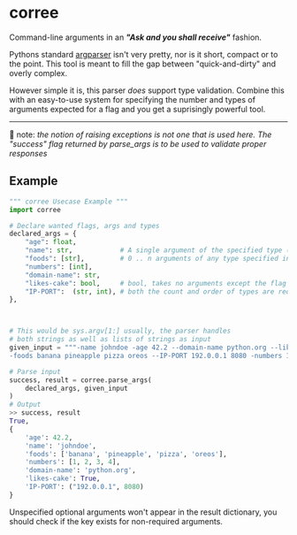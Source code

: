 # corree
Command-line arguments in an _**"Ask and you shall receive"**_ fashion.

Pythons standard [argparser](https://docs.python.org/3/library/argparse.html) isn't very pretty, nor is it short, compact or to the point.  This tool is meant to fill the gap between "quick-and-dirty" and overly complex. 


However simple it is, this parser _does_ support type validation. Combine this with an easy-to-use system for specifying the number and types of arguments expected for a flag and you get a suprisingly powerful tool.

---

:notebook_with_decorative_cover: note: _the notion of raising exceptions is not one that is used here.  The "success" flag returned by _parse_args_ is to be used to validate proper responses_


## Example
```python
""" corree Usecase Example """
import corree

# Declare wanted flags, args and types
declared_args = {
    "age": float,
    "name": str,            # A single argument of the specified type (place inside bracket for required arguments)
    "foods": [str],         # 0 .. n arguments of any type specified inside the brackets
    "numbers": [int],
    "domain-name": str, 
    "likes-cake": bool,     # bool, takes no arguments except the flag itself.
    "IP-PORT":  (str, int), # both the count and order of types are required for successful parsing
},



# This would be sys.argv[1:] usually, the parser handles
# both strings as well as lists of strings as input
given_input = """-name johndoe -age 42.2 --domain-name python.org --likes-cake /
-foods banana pineapple pizza oreos --IP-PORT 192.0.0.1 8080 -numbers 1 2 3 4"""

# Parse input
success, result = corree.parse_args(
    declared_args, given_input
)
# Output
>> success, result
True,
{
    'age': 42.2,
    'name': 'johndoe',
    'foods': ['banana', 'pineapple', 'pizza', 'oreos'],
    'numbers': [1, 2, 3, 4],
    'domain-name': 'python.org',
    'likes-cake': True,
    'IP-PORT': ("192.0.0.1", 8080)
}
```

Unspecified optional arguments won't appear in the result dictionary,
you should check if the key exists for non-required arguments.

